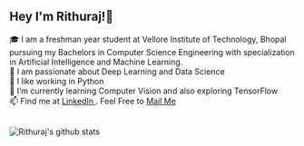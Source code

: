 ## Hey I'm Rithuraj!🌟 <br>
🎓 I am a freshman year student at Vellore Institute of Technology, Bhopal pursuing my Bachelors in Computer Science Engineering with specialization in Artificial Intelligence and Machine Learning.<br>
🔧 I am passionate about Deep Learning and Data Science<br>
🐍 I like working in Python<br>
🌱 I’m currently learning Computer Vision and also exploring TensorFlow <br>
📫 Find me at <a href = https://www.linkedin.com/in/rithuraj-nambiar/> LinkedIn </a> . Feel Free to <a href = mailto:rithurajnambiar17@gmail.com> Mail Me </a><br>
<br>

![Rithuraj's github stats](https://github-readme-stats.vercel.app/api?username=rithurajnambiar17)
